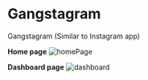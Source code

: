 # Gangstagram
Gangstagram (Similar to Instagram app)

**Home page**
![homePage](https://user-images.githubusercontent.com/42092212/91895035-3fa5b100-ec9f-11ea-92ce-00cd5077c774.png)

**Dashboard page**
![dashboard](https://user-images.githubusercontent.com/42092212/91895095-577d3500-ec9f-11ea-89cc-f86a557bd933.png)

